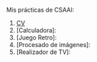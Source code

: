 Mis prácticas de CSAAI:

  1. [CV](https://github.com/Gerardo-Romero/2021-2022-CSAAI/blob/main/P1/CV.html)
  2. [Calculadora]:
  3. [Juego Retro]:
  4. [Procesado de imágenes]:
  5. [Realizador de TV]: 
